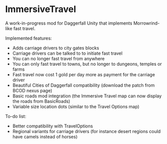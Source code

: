 # ImmersiveTravel

A work-in-progress mod for Daggerfall Unity that implements Morrowrind-like fast travel.

Implemented features: 
- Adds carriage drivers to city gates blocks
- Carriage drivers can be talked to to initiate fast travel
- You can no longer fast travel from anywhere
- You can only fast travel to towns, but no longer to dungeons, temples or farms
- Fast travel now cost 1 gold per day more as payment for the carriage driver
- Beautiful Cities of Daggerfall compatibility (download the patch from BCOD nexus page)
- Basic roads mod integration (the Immersive Travel map can now display the roads from BasicRoads)
- Variable size location dots (similar to the Travel Options map)

To-do list:
- Better compatibility with TravelOptions
- Regional variants for carriage drivers (for instance desert regions could have camels instead of horses)
